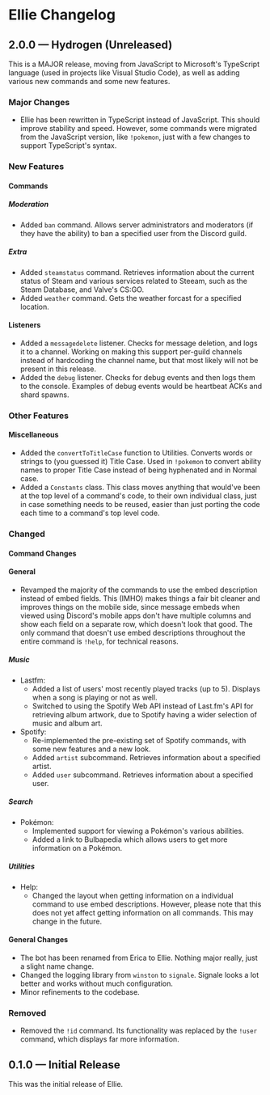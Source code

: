 # Ellie Changelog

## 2.0.0 — Hydrogen (Unreleased)
This is a MAJOR release, moving from JavaScript to Microsoft's TypeScript language (used in 
projects like Visual Studio Code), as well as adding various new commands and some new features.

### Major Changes
- Ellie has been rewritten in TypeScript instead of JavaScript. This should improve stability and 
speed. However, some commands were migrated from the JavaScript version, like `!pokemon`, just with 
a few changes to support TypeScript's syntax.

### New Features

#### Commands

##### Moderation
- Added `ban` command. Allows server administrators and moderators (if they have the ability) to ban a
specified user from the Discord guild.

##### Extra
- Added `steamstatus` command. Retrieves information about the current status of Steam and various services
related to Steeam, such as the Steam Database, and Valve's CS:GO.
- Added `weather` command. Gets the weather forcast for a specified location.

#### Listeners
- Added a `messagedelete` listener. Checks for message deletion, and logs it to a channel. Working on
making this support per-guild channels instead of hardcoding the channel name, but that most likely will
not be present in this release.
- Added the `debug` listener. Checks for debug events and then logs them to the console. Examples of
debug events would be heartbeat ACKs and shard spawns.

### Other Features

#### Miscellaneous 
- Added the `convertToTitleCase` function to Utilities. Converts words or strings to (you guessed it) Title
Case. Used in `!pokemon` to convert ability names to proper Title Case instead of being hyphenated and in
Normal case.
- Added a `Constants` class. This class moves anything that would've been at the top level of a command's
code, to their own individual class, just in case something needs to be reused, easier than just porting
the code each time to a command's top level code.

### Changed

#### Command Changes

#### General
- Revamped the majority of the commands to use the embed description instead of embed fields. This (IMHO) 
makes things a fair bit cleaner and improves things on the mobile side, since message embeds when viewed
using Discord's mobile apps don't have multiple columns and show each field on a separate row, which doesn't 
look that good. The only command that doesn't use embed descriptions throughout the entire command is `!help`, 
for technical reasons.

##### Music
* Lastfm:
  - Added a list of users' most recently played tracks (up to 5). Displays when a song is
    playing or not as well.
  - Switched to using the Spotify Web API instead of Last.fm's API for retrieving album
    artwork, due to Spotify having a wider selection of music and album art.
* Spotify:
  - Re-implemented the pre-existing set of Spotify commands, with some new features and a new look.
  - Added `artist` subcommand. Retrieves information about a specified artist.
  - Added `user` subcommand. Retrieves information about a specified user.

##### Search
* Pokémon:
  - Implemented support for viewing a Pokémon's various abilities.
  - Added a link to Bulbapedia which allows users to get more information on a Pokémon.

##### Utilities
* Help:
  - Changed the layout when getting information on a individual command to use embed descriptions. However, please
    note that this does not yet affect getting information on all commands. This may change in the future.

#### General Changes
- The bot has been renamed from Erica to Ellie. Nothing major really, just a slight name change.
- Changed the logging library from `winston` to `signale`. Signale looks a lot better and works without much
configuration.
- Minor refinements to the codebase.

### Removed
- Removed the `!id` command. Its functionality was replaced by the `!user` command, which displays far more
information.

## 0.1.0 — Initial Release
This was the initial release of Ellie.